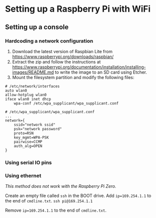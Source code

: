 # Setting up a Raspberry Pi with WiFi

## Setting up a console

### Hardcoding a network configuration

1.  Download the latest version of Raspbian Lite from
    https://www.raspberrypi.org/downloads/raspbian/
2.  Extract the zip and follow the instructions at
    https://www.raspberrypi.org/documentation/installation/installing-images/README.md to write the
    image to an SD card using Etcher.
3.  Mount the filesystem partition and modify the following files:
```
# /etc/network/interfaces
auto wlan0
allow-hotplug wlan0
iface wlan0 inet dhcp
    wpa-conf /etc/wpa_supplicant/wpa_supplicant.conf
```
```
# /etc/wpa_supplicant/wpa_supplicant.conf
...
network={
    ssid="network ssid"
    psk="network password"
    proto=RSN
    key_mgmt=WPA-PSK
    pairwise=CCMP
    auth_alg=OPEN
}
```

### Using serial IO pins

### Using ethernet

*This method does not work with the Raspberry Pi Zero.*

Create an empty file called `ssh` in the BOOT drive.
Add `ip=169.254.1.1` to the end of `cmdline.txt`.
`ssh pi@169.254.1.1`

Remove `ip=169.254.1.1` to the end of `cmdline.txt`.
